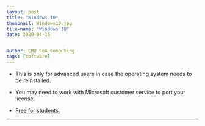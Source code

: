 ```yaml
---
layout: post
title: "Windows 10"
thumbnail: Windows10.jpg
tile-name: "Windows 10"
date: 2020-04-16


author: CMU SoA Computing
tags: [software]
---
```


- This is only for advanced users in case the operating system needs to be reinstalled.

- You may need to work with Microsoft customer service to port your license.

- [Free for students.](https://www.cmu.edu/computing/software/all/operating-systems/windows.html)


---